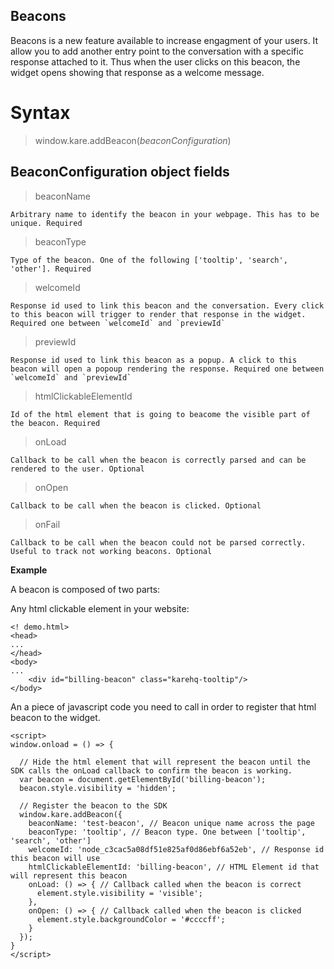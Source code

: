 ## Beacons

Beacons is a new feature available to increase engagment of your users. It allow you to add another entry point to the conversation with a specific response attached to it. Thus when the user clicks on this beacon, the widget opens 
showing that response as a welcome message. 

# Syntax
> window.kare.addBeacon(_beaconConfiguration_)


## BeaconConfiguration object fields
 > beaconName
    
    Arbitrary name to identify the beacon in your webpage. This has to be unique. Required
  
 > beaconType

    Type of the beacon. One of the following ['tooltip', 'search', 'other']. Required

 > welcomeId

    Response id used to link this beacon and the conversation. Every click to this beacon will trigger to render that response in the widget. Required one between `welcomeId` and `previewId`
  
 > previewId

    Response id used to link this beacon as a popup. A click to this beacon will open a popoup rendering the response. Required one between `welcomeId` and `previewId`

 > htmlClickableElementId

    Id of the html element that is going to beacome the visible part of the beacon. Required

 > onLoad

    Callback to be call when the beacon is correctly parsed and can be rendered to the user. Optional

 > onOpen

    Callback to be call when the beacon is clicked. Optional

 > onFail

    Callback to be call when the beacon could not be parsed correctly. Useful to track not working beacons. Optional


**Example**

A beacon is composed of two parts:

Any html clickable element in your website:

```
<! demo.html>
<head>
...
</head>
<body>
...
    <div id="billing-beacon" class="karehq-tooltip"/>
</body>
```

An a piece of javascript code you need to call in order to register that html beacon to the widget.

```
<script>
window.onload = () => {

  // Hide the html element that will represent the beacon until the SDK calls the onLoad callback to confirm the beacon is working.
  var beacon = document.getElementById('billing-beacon');
  beacon.style.visibility = 'hidden';

  // Register the beacon to the SDK
  window.kare.addBeacon({
    beaconName: 'test-beacon', // Beacon unique name across the page
    beaconType: 'tooltip', // Beacon type. One between ['tooltip', 'search', 'other']
    welcomeId: 'node_c3cac5a08df51e825af0d86ebf6a52eb', // Response id this beacon will use
    htmlClickableElementId: 'billing-beacon', // HTML Element id that will represent this beacon
    onLoad: () => { // Callback called when the beacon is correct
      element.style.visibility = 'visible';
    },
    onOpen: () => { // Callback called when the beacon is clicked
      element.style.backgroundColor = '#ccccff';
    }
  });
}
</script>
```
